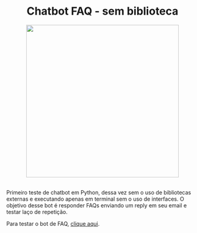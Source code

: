 <div align="center">

# Chatbot FAQ - sem biblioteca
  
<img height="400px" src="https://www.kunocreative.com/hubfs/Chatbot-evolution-1.png">
  
</div><br>

Primeiro teste de chatbot em Python, dessa vez sem o uso de bibliotecas externas e executando apenas em terminal sem o uso de interfaces. O objetivo desse bot é responder FAQs enviando um reply em seu email e testar laço de repetição.

Para testar o bot de FAQ, <a href="https://replit.com/@jovemfs/FAQ#main.py">clique aqui</a>.